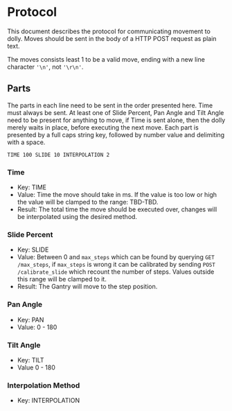 # Protocol

This document describes the protocol for communicating movement to dolly.
Moves should be sent in the body of a HTTP POST request as plain text.

The moves consists least 1 to be a valid move, ending with a new line character `'\n'`, not `'\r\n'`.

## Parts

The parts in each line need to be sent in the order presented here.
Time must always be sent.
At least one of Slide Percent, Pan Angle and Tilt Angle need to be present for anything to move, if Time is sent alone, then the dolly merely waits in place, before executing the next move.
Each part is presented by a full caps string key, followed by number value and delimiting with a space.

```MOVE_CODE
TIME 100 SLIDE 10 INTERPOLATION 2
```

### Time

- Key: TIME
- Value: Time the move should take in ms. If the value is too low or high the value will be clamped to the range: TBD-TBD.
- Result: The total time the move should be executed over, changes will be interpolated using the desired method.

### Slide Percent

- Key: SLIDE
- Value: Between 0 and `max_steps` which can be found by querying `GET /max_steps`, if `max_steps` is wrong it can be calibrated by sending `POST /calibrate_slide` which recount the number of steps. Values outside this range will be clamped to it.
- Result: The Gantry will move to the step position.

### Pan Angle

- Key: PAN
- Value: 0 - 180

### Tilt Angle

- Key: TILT
- Value 0 - 180

### Interpolation Method

- Key: INTERPOLATION
